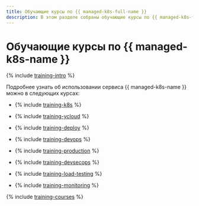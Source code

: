 ```yaml
---
title: Обучающие курсы по {{ managed-k8s-full-name }}
description: В этом разделе собраны обучающие курсы по {{ managed-k8s-full-name }}.
---
```


# Обучающие курсы по {{ managed-k8s-name }}

{% include [training-intro](../_includes/training/training-intro.md) %}

Подробнее узнать об использовании сервиса {{ managed-k8s-name }} можно в следующих курсах:

* {% include [training-k8s](../_includes/training/training-k8s.md) %}

* {% include [training-ycloud](../_includes/training/training-csi.md) %}

* {% include [training-deploy](../_includes/training/training-gid.md) %}

* {% include [training-devops](../_includes/training/training-dde.md) %}

* {% include [training-production](../_includes/training/training-ppp.md) %}

* {% include [training-devsecops](../_includes/training/training-dso.md) %}

* {% include [training-load-testing](../_includes/training/training-load-testing.md) %}

* {% include [training-monitoring](../_includes/training/training-monitoring.md) %}

{% include [training-courses](../_includes/training/training-courses.md) %}